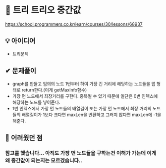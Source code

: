 # 🔎 트리 트리오 중간값

https://school.programmers.co.kr/learn/courses/30/lessons/68937

## 💡 아이디어

- 트리문제

## ✔ 문제풀이

- graph를 만들고 임의의 노드 1번부터 하여 가장 긴 거리에 해당하는 노드들을 맵 형태로 return한다.(이게 getMaxInfo함수)
- 가장 먼 노드에서 최장거리를 구한다. 중복될 수 있기 때문에 일단은 0번 인덱스에 해당하는 노드를 넣어준다.
- 1번 인덱스에서 가장 먼 노드들의 배열길이 또는 가장 먼 노드에서 최장 거리의 노드들의 배열길이가 1보다 크다면 maxLen을 반환하고 그러지 않다면 maxLen에 -1을 해준다.

## 🤕 어려웠던 점

### 참고를 했습니다... 아직도 가장 먼 노드들을 구하는건 이해가 가는데 이게 왜 중간값이 되는지는 모르겠습니다..

